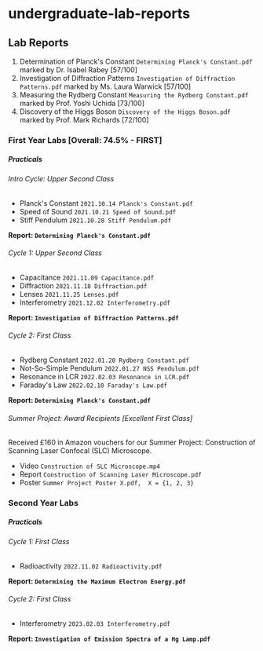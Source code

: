 # undergraduate-lab-reports

## Lab Reports

1. Determination of Planck's Constant `Determining Planck's Constant.pdf`
   marked by Dr. Isabel Rabey [57/100]
2. Investigation of Diffraction Patterns `Investigation of Diffraction Patterns.pdf`
   marked by Ms. Laura Warwick [57/100]
3. Measuring the Rydberg Constant `Measuring the Rydberg Constant.pdf`
   marked by Prof. Yoshi Uchida [73/100]
4. Discovery of the Higgs Boson `Discovery of the Higgs Boson.pdf`
   marked by Prof. Mark Richards [72/100]

### First Year Labs [Overall: 74.5% - FIRST]

##### Practicals

###### Intro Cycle: Upper Second Class

- Planck's Constant `2021.10.14 Planck's Constant.pdf`
- Speed of Sound `2021.10.21 Speed of Sound.pdf`
- Stiff Pendulum `2021.10.28 Stiff Pendulum.pdf`

**Report: `Determining Planck's Constant.pdf`**

###### Cycle 1: Upper Second Class

- Capacitance `2021.11.09 Capacitance.pdf`
- Diffraction `2021.11.18 Diffraction.pdf`
- Lenses `2021.11.25 Lenses.pdf`
- Interferometry `2021.12.02 Interferometry.pdf`

**Report: `Investigation of Diffraction Patterns.pdf`**

###### Cycle 2: First Class

- Rydberg Constant `2022.01.20 Rydberg Constant.pdf`
- Not-So-Simple Pendulum `2022.01.27 NSS Pendulum.pdf`
- Resonance in LCR `2022.02.03 Resonance in LCR.pdf`
- Faraday's Law `2022.02.10 Faraday's Law.pdf`

**Report: `Determining Planck's Constant.pdf`**

###### Summer Project: Award Recipients [Excellent First Class]

Received £160 in Amazon vouchers for our Summer Project:
Construction of Scanning Laser Confocal (SLC) Microscope.

- Video `Construction of SLC Microscope.mp4`
- Report `Construction of Scanning Laser Microscope.pdf`
- Poster `Summer Project Poster X.pdf,  X = {1, 2, 3}`

### Second Year Labs

##### Practicals

###### Cycle 1: First Class

- Radioactivity `2022.11.02 Radioactivity.pdf`

**Report: `Determining the Maximum Electron Energy.pdf`**

###### Cycle 2: First Class

- Interferometry `2023.02.03 Interferometry.pdf`

**Report: `Investigation of Emission Spectra of a Hg Lamp.pdf`**